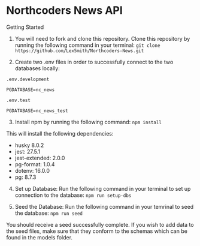 # Northcoders News API

Getting Started

1. You will need to fork and clone this repository. Clone this repository by running the following command in your terminal: `git clone https://github.com/Lex5mith/Northcoders-News.git`

2. Create two .env files in order to successfully connect to the two databases locally:

`.env.development` 
```
PGDATABASE=nc_news
```

`.env.test`
```
PGDATABASE=nc_news_test
```

3. Install npm by running the following command:
`npm install`
 
This will install the following dependencies: 

 - husky 8.0.2
 - jest: 27.5.1
 - jest-extended: 2.0.0
 - pg-format: 1.0.4
 - dotenv: 16.0.0
 - pg: 8.7.3

4. Set up Database: Run the following command in your terminal to set up connection to the database: 
`npm run setup-dbs`

5. Seed the Database: Run the following command in your temrinal to seed the database: 
`npm run seed`

You should receive a seed successfully complete. If you wish to add data to the seed files, make sure that they conform to the schemas which can be found in the models folder.








